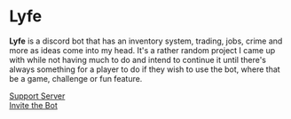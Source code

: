 # Lyfe

**Lyfe** is a discord bot that has an inventory system, trading, jobs, crime and more as ideas come into my head. It's a
rather random project I came up with while not having much to do and intend to continue it until there's always
something for a player to do if they wish to use the bot, where that be a game, challenge or fun feature.

[Support Server](https://discord.gg/zAZ3vKJ)<br>
[Invite the Bot](https://discord.com/api/oauth2/authorize?client_id=730874220078170122&permissions=519232&scope=bot)
